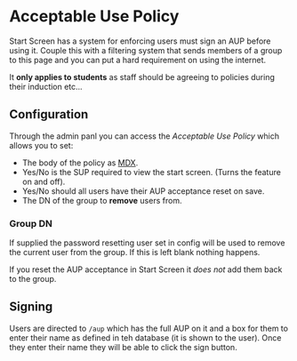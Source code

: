 # Acceptable Use Policy

Start Screen has a system for enforcing users must sign an AUP before using it.
Couple this with a filtering system that sends members of a group to this page
and you can put a hard requirement on using the internet.

It **only applies to students** as staff should be agreeing to policies during
their induction etc...

## Configuration

Through the admin panl you can access the _Acceptable Use Policy_ which allows
you to set:

- The body of the policy as [MDX](/guides/working-with-mdx).
- Yes/No is the SUP required to view the start screen. (Turns the feature on and
  off).
- Yes/No should all users have their AUP acceptance reset on save.
- The DN of the group to **remove** users from.

### Group DN

If supplied the password resetting user set in config will be used to remove the
current user from the group. If this is left blank nothing happens.

If you reset the AUP acceptance in Start Screen it _does not_ add them back to
the group.

## Signing

Users are directed to `/aup` which has the full AUP on it and a box for them to
enter their name as defined in teh database (it is shown to the user). Once they
enter their name they will be able to click the sign button.

